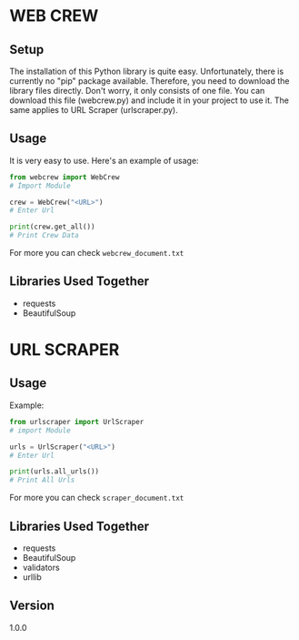 # WEB CREW

## Setup
The installation of this Python library is quite easy. Unfortunately, there is currently no "pip" package available. Therefore, you need to download the library files directly. Don't worry, it only consists of one file. You can download this file (webcrew.py) and include it in your project to use it. The same applies to URL Scraper (urlscraper.py).

## Usage
It is very easy to use. Here's an example of usage:
```python
from webcrew import WebCrew
# İmport Module

crew = WebCrew("<URL>")
# Enter Url

print(crew.get_all())
# Print Crew Data
```
For more you can check `webcrew_document.txt`

## Libraries Used Together
* requests
* BeautifulSoup

# URL SCRAPER

## Usage
Example:
```python
from urlscraper import UrlScraper
# import Module

urls = UrlScraper("<URL>")
# Enter Url

print(urls.all_urls())
# Print All Urls

```
For more you can check `scraper_document.txt`

## Libraries Used Together
* requests
* BeautifulSoup
* validators
* urllib

## Version
1.0.0
